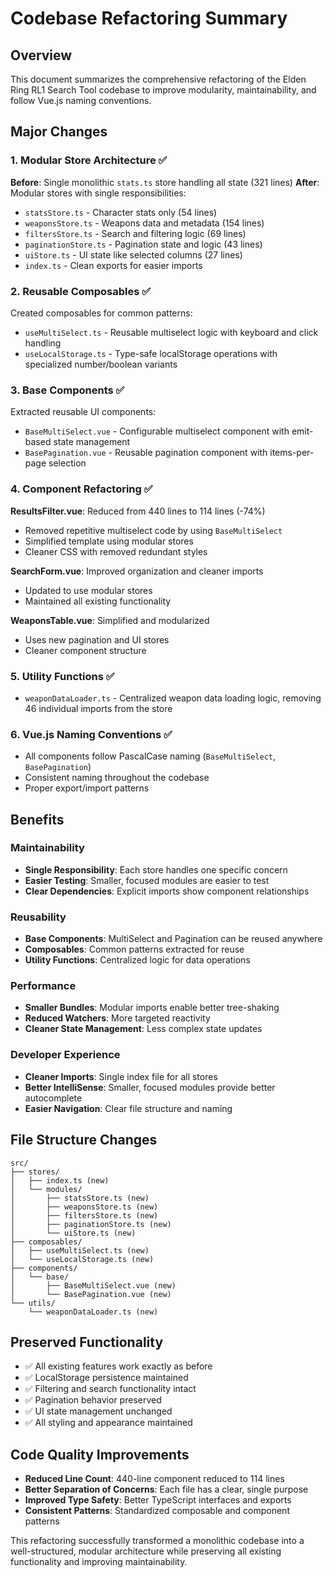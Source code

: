 # Codebase Refactoring Summary

## Overview

This document summarizes the comprehensive refactoring of the Elden Ring RL1 Search Tool codebase to improve modularity, maintainability, and follow Vue.js naming conventions.

## Major Changes

### 1. Modular Store Architecture ✅

**Before**: Single monolithic `stats.ts` store handling all state (321 lines)
**After**: Modular stores with single responsibilities:

- `statsStore.ts` - Character stats only (54 lines)
- `weaponsStore.ts` - Weapons data and metadata (154 lines)
- `filtersStore.ts` - Search and filtering logic (69 lines)
- `paginationStore.ts` - Pagination state and logic (43 lines)
- `uiStore.ts` - UI state like selected columns (27 lines)
- `index.ts` - Clean exports for easier imports

### 2. Reusable Composables ✅

Created composables for common patterns:

- `useMultiSelect.ts` - Reusable multiselect logic with keyboard and click handling
- `useLocalStorage.ts` - Type-safe localStorage operations with specialized number/boolean variants

### 3. Base Components ✅

Extracted reusable UI components:

- `BaseMultiSelect.vue` - Configurable multiselect component with emit-based state management
- `BasePagination.vue` - Reusable pagination component with items-per-page selection

### 4. Component Refactoring ✅

**ResultsFilter.vue**: Reduced from 440 lines to 114 lines (-74%)

- Removed repetitive multiselect code by using `BaseMultiSelect`
- Simplified template using modular stores
- Cleaner CSS with removed redundant styles

**SearchForm.vue**: Improved organization and cleaner imports

- Updated to use modular stores
- Maintained all existing functionality

**WeaponsTable.vue**: Simplified and modularized

- Uses new pagination and UI stores
- Cleaner component structure

### 5. Utility Functions ✅

- `weaponDataLoader.ts` - Centralized weapon data loading logic, removing 46 individual imports from the store

### 6. Vue.js Naming Conventions ✅

- All components follow PascalCase naming (`BaseMultiSelect`, `BasePagination`)
- Consistent naming throughout the codebase
- Proper export/import patterns

## Benefits

### Maintainability

- **Single Responsibility**: Each store handles one specific concern
- **Easier Testing**: Smaller, focused modules are easier to test
- **Clear Dependencies**: Explicit imports show component relationships

### Reusability

- **Base Components**: MultiSelect and Pagination can be reused anywhere
- **Composables**: Common patterns extracted for reuse
- **Utility Functions**: Centralized logic for data operations

### Performance

- **Smaller Bundles**: Modular imports enable better tree-shaking
- **Reduced Watchers**: More targeted reactivity
- **Cleaner State Management**: Less complex state updates

### Developer Experience

- **Cleaner Imports**: Single index file for all stores
- **Better IntelliSense**: Smaller, focused modules provide better autocomplete
- **Easier Navigation**: Clear file structure and naming

## File Structure Changes

```
src/
├── stores/
│   ├── index.ts (new)
│   └── modules/
│       ├── statsStore.ts (new)
│       ├── weaponsStore.ts (new)
│       ├── filtersStore.ts (new)
│       ├── paginationStore.ts (new)
│       └── uiStore.ts (new)
├── composables/
│   ├── useMultiSelect.ts (new)
│   └── useLocalStorage.ts (new)
├── components/
│   └── base/
│       ├── BaseMultiSelect.vue (new)
│       └── BasePagination.vue (new)
└── utils/
    └── weaponDataLoader.ts (new)
```

## Preserved Functionality

- ✅ All existing features work exactly as before
- ✅ LocalStorage persistence maintained
- ✅ Filtering and search functionality intact
- ✅ Pagination behavior preserved
- ✅ UI state management unchanged
- ✅ All styling and appearance maintained

## Code Quality Improvements

- **Reduced Line Count**: 440-line component reduced to 114 lines
- **Better Separation of Concerns**: Each file has a clear, single purpose
- **Improved Type Safety**: Better TypeScript interfaces and exports
- **Consistent Patterns**: Standardized composable and component patterns

This refactoring successfully transformed a monolithic codebase into a well-structured, modular architecture while preserving all existing functionality and improving maintainability.
